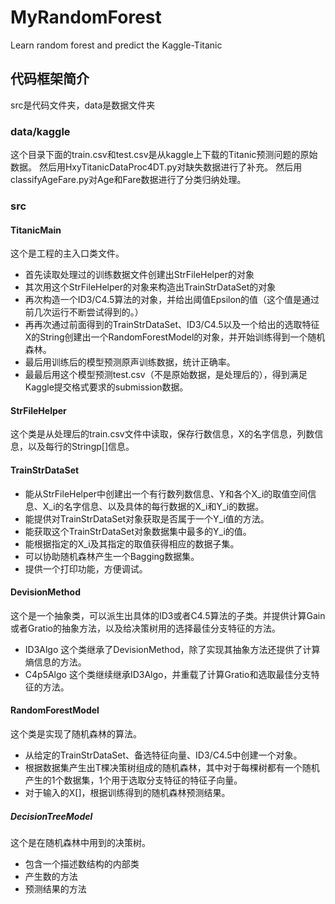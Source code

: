 # MyRandomForest
Learn random forest and predict the Kaggle-Titanic

## 代码框架简介
src是代码文件夹，data是数据文件夹
### data/kaggle
这个目录下面的train.csv和test.csv是从kaggle上下载的Titanic预测问题的原始数据。
然后用HxyTitanicDataProc4DT.py对缺失数据进行了补充。
然后用classifyAgeFare.py对Age和Fare数据进行了分类归纳处理。
### src
#### TitanicMain
这个是工程的主入口类文件。
- 首先读取处理过的训练数据文件创建出StrFileHelper的对象
- 其次用这个StrFileHelper的对象来构造出TrainStrDataSet的对象
- 再次构造一个ID3/C4.5算法的对象，并给出阈值Epsilon的值（这个值是通过前几次运行不断尝试得到的。）
- 再再次通过前面得到的TrainStrDataSet、ID3/C4.5以及一个给出的选取特征X的String创建出一个RandomForestModel的对象，并开始训练得到一个随机森林。
- 最后用训练后的模型预测原声训练数据，统计正确率。
- 最最后用这个模型预测test.csv（不是原始数据，是处理后的），得到满足Kaggle提交格式要求的submission数据。
#### StrFileHelper
这个类是从处理后的train.csv文件中读取，保存行数信息，X的名字信息，列数信息，以及每行的Stringp[]信息。
#### TrainStrDataSet
- 能从StrFileHelper中创建出一个有行数列数信息、Y和各个X_i的取值空间信息、X_i的名字信息、以及具体的每行数据的X_i和Y_i的数据。
- 能提供对TrainStrDataSet对象获取是否属于一个Y_i值的方法。
- 能获取这个TrainStrDataSet对象数据集中最多的Y_i的值。
- 能根据指定的X_i及其指定的取值获得相应的数据子集。
- 可以协助随机森林产生一个Bagging数据集。
- 提供一个打印功能，方便调试。
#### DevisionMethod
这个是一个抽象类，可以派生出具体的ID3或者C4.5算法的子类。并提供计算Gain或者Gratio的抽象方法，以及给决策树用的选择最佳分支特征的方法。
- ID3Algo
这个类继承了DevisionMethod，除了实现其抽象方法还提供了计算熵信息的方法。
- C4p5Algo
这个类继续继承ID3Algo，并重载了计算Gratio和选取最佳分支特征的方法。
#### RandomForestModel
这个类是实现了随机森林的算法。
- 从给定的TrainStrDataSet、备选特征向量、ID3/C4.5中创建一个对象。
- 根据数据集产生出T棵决策树组成的随机森林，其中对于每棵树都有一个随机产生的1个数据集，1个用于选取分支特征的特征子向量。
- 对于输入的X[]，根据训练得到的随机森林预测结果。
##### DecisionTreeModel
这个是在随机森林中用到的决策树。
- 包含一个描述数结构的内部类
- 产生数的方法
- 预测结果的方法
